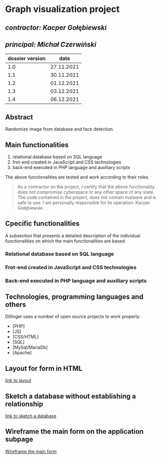 # Graph visualization project

## _contractor: Kacper Gołębiewski_
## _principal: Michał Czerwiński_


| dossier version | date |
| ------ | ------ |
| 1.0 | 27.11.2021 |
| 1.1 | 30.11.2021 |
| 1.2 | 01.12.2021 |
| 1.3 | 03.12.2021 |
| 1.4 | 06.12.2021 |


## Abstract 
  Randomize image from database and face detection.

## Main functionalities

1. relational database based on SQL language
1. frot-end created in JavaScript and CSS technologies
1. back-end executed in PHP language and auxiliary scripts

The above functionalities are tested and work according to their roles.

> As a contractor on the project, I certify that the above functionality 
> does not compromise cyberspace or any other space of any state. 
> The code contained in the project, does not contain malware and is safe to use. 
> I am personally responsible for its operation: Kacper Gołębiewski.

## Cpecific functionalities

A subsection that presents a detailed description of the individual functionalities on which the main functionalities are based.

### Relational database based on SQL language

### Frot-end created in JavaScript and CSS technologies

### Back-end executed in PHP language and auxiliary scripts

## Technologies, programming languages and others

Dillinger uses a number of open source projects to work properly:

- [PHP]
- [JS]
- [CSS/HTML]
- [SQL]
- [MySql/MariaDb]
- [Apache]

## Layout for form in HTML

[link to layout][form]


 [form]: <https://github.com/Michal3456/4ati/blob/main/5/sprites/DiagramKG.png>

## Sketch a database without establishing a relationship

[link to sketch a database][db]


 [db]: <https://github.com/Michal3456/4ati/blob/main/5/sprites/SketchKG.png>
 
 ## Wireframe the main form on the application subpage

[Wireframe the main form][wireframe]


 [wireframe]: <https://github.com/Michal3456/4ati/blob/main/5/sprites/a_wireframe_subpage.png>

